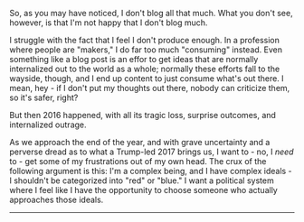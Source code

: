 So, as you may have noticed, I don't blog all that much. What you don't see, however, is that I'm not happy that I don't blog much.

I struggle with the fact that I feel I don't produce enough. In a profession where people are "makers," I do far too much "consuming" instead. Even something like a blog post is an effor to get ideas that are normally internalized out to the world as a whole; normally these efforts fall to the wayside, though, and I end up content to just consume what's out there. I mean, hey - if I don't put my thoughts out there, nobody can criticize them, so it's safer, right?

But then 2016 happened, with all its tragic loss, surprise outcomes, and internalized outrage.

As we approach the end of the year, and with grave uncertainty and a perverse dread as to what a Trump-led 2017 brings us, I want to - no, I *need* to - get some of my frustrations out of my own head. The crux of the following argument is this: I'm a complex being, and I have complex ideals - I shouldn't be categorized into "red" or "blue." I want a political system where I feel like I have the opportunity to choose someone who actually approaches those ideals.

---



